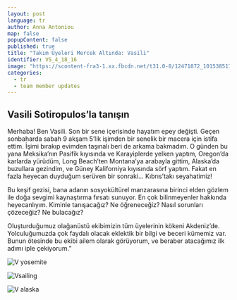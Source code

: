 ```yaml
---
layout: post
language: tr
author: Anna Antoniou
map: false
popupContent: false
published: true
title: "Takım Üyeleri Mercek Altında: Vasili"
identifier: VS_4_18_16
image: "https://scontent-fra3-1.xx.fbcdn.net/t31.0-8/12471872_10153851739748844_7079054740535570838_o.jpg"
categories: 
  - tr
  - team member updates
---
```

## Vasili Sotiropulos’la tanışın 

Merhaba! Ben Vasili. Son bir sene içerisinde hayatım epey değişti. Geçen sonbaharda sabah 9 akşam 5’lik işimden bir senelik bir macera için istifa ettim. İşimi bırakıp evimden taşınalı beri de arkama bakmadım. O günden bu yana Meksika’nın Pasifik kıyısında ve Karayiplerde yelken yaptım, Oregon’da karlarda yürüdüm, Long Beach’ten Montana’ya arabayla gittim, Alaska’da buzullara gezindim, ve Güney Kaliforniya kıyısında sörf yaptım.  Fakat en fazla heyecan duyduğum serüven bir sonraki… Kıbrıs’takı seyahatimiz!
 
Bu keşif gezisi, bana adanın sosyokültürel manzarasına birinci elden gözlem ile doğa sevgimi kaynaştırma fırsatı sunuyor. En çok bilinmeyenler hakkında heyecanlıyım. Kiminle tanışacağız? Ne öğreneceğiz? Nasıl sorunları çözeceğiz? Ne bulacağız?
 
Oluşturduğumuz olağanüstü ekibimizin tüm üyelerinin kökeni Akdeniz’de. Yolculuğumuzda çok faydalı olacak eklektik bir bilgi ve beceri kümemiz var. Bunun ötesinde bu ekibi ailem olarak görüyorum, ve beraber atacağımız ilk adımı iple çekiyorum.”

![V yosemite](https://scontent-fra3-1.xx.fbcdn.net/hphotos-xat1/v/t1.0-0/q84/p206x206/11218455_1695064557381511_397204977700404661_n.jpg?oh=defc8d7b79c8270293624a56bdef123d&oe=57A6FF85)

![Vsailing](https://scontent-fra3-1.xx.fbcdn.net/t31.0-8/12471872_10153851739748844_7079054740535570838_o.jpg)

![V alaska]({{site.baseurl}}/media/IMG_1262.jpg)
